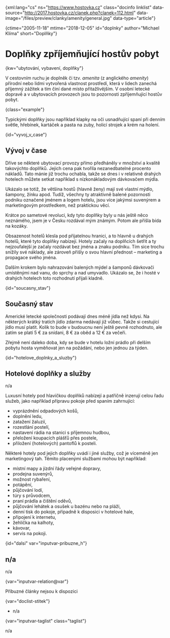
{xml:lang="cs" ns="https://www.hostovka.cz" class="docinfo linklist" data-source="http://2017.hostovka.cz/clanek.php?clanek=112.html" data-image="/files/preview/clanky/amenity/general.jpg" data-type="article"}

{ctime="2005-11-18" mtime="2018-12-05" id="doplnky" author="Michael Klíma" short="Doplňky"}

# Doplňky zpříjemňující hostův pobyt 

{kw="ubytování, vybavení, doplňky"}

V cestovním ruchu je doplněk či tzv. _amenita_ (z anglického _amenity_) přírodní nebo lidmi vytvořená vlastnost prostředí, která v lidech zanechá příjemný zážitek a tím činí dané místo přitažlivějším. V osobní letecké dopravě a v ubytovacích provozech jsou to pozornosti zpříjemňující hostův pobyt. 

{class="example"}

Typickými doplňky jsou například klapky na oči usnadňující spaní při denním světle, hřebínek, kartáček a pasta na zuby, holicí strojek a krém na holení. 

{id="vyvoj\_v\_case"}

## Vývoj v čase 

Dříve se některé ubytovací provozy přímo předháněly v množství a kvalitě takovýchto doplňků. Jejich cena pak tvořila nezanedbatelné procento nákladů. Tato mánie již trochu ochabla, takže se dnes i v relativně drahých hotelech můžete setkat například s nízkonákladovým dávkovačem mýdla. 

Ukázalo se totiž, že většina hostů (hlavně ženy) mají své vlastní mýdlo, šampony, žínku apod. Tudíž, všechny ty atraktivně balené pozornosti podniku označené jménem a logem hotelu, jsou více jakýmsi suvenýrem a marketingovým prostředkem, než praktickou věcí. 

Krátce po sametové revoluci, kdy tyto doplňky byly u nás ještě něco neznámého, jsem je v Česku rozdával mým známým. Potom ale přišla bída na kozáky. 

Obsazenost hotelů klesla pod přijatelnou hranici, a to hlavně u drahých hotelů, které tyto doplňky nabízejí. Hotely začaly na doplňcích šetřit a ty nejzoufalejší je začaly rozdávat bez jména a znaku podniku. Tím sice trochu snížily své náklady, ale zároveň přišly o svou hlavní přednost – marketing a propagace svého jména. 

Dalším krokem bylo nahrazování balených mýdel a šamponů dávkovači umístěnými nad vanu, do sprchy a nad umyvadlo. Ukázalo se, že i hosté v drahých hotelech toto rozhodnutí přijali kladně. 

{id="soucasny_stav"}

## Současný stav 

Americké letecké společnosti podávají dnes méně jídla než kdysi. Na některých krátký tratích jídlo zdarma nedávají již vůbec. Takže si cestující jídlo musí platit. Kolik to bude v budoucnu není ještě pevně rozhodnuto, ale zatím se platí 5 € za snídani, 8 € za oběd a 12 € za večeři. 

Zřejmě není daleko doba, kdy se bude v hotelu ložní prádlo při delším pobytu hosta vyměňovat jen na požádání, nebo jen jednou za týden. 

{id="hotelove\_doplnky\_a_sluzby"}

## Hotelové doplňky a služby 

n/a 

Luxusní hotely pod hlavičkou doplňků nabízejí a patřičně inzerují celou řadu služeb, jako například přípravu pokoje před spaním zahrnující: 

  * vyprázdnění odpadových košů, 
  * doplnění ledu, 
  * zatažení žaluzií, 
  * rozestlání postelí, 
  * nastavení rádia na stanici s příjemnou hudbou, 
  * přeložení koupacích plášťů přes postele, 
  * přiložení (hotelových) pantoflů k posteli. 

Některé hotely pod jejich doplňky uvádí i jiné služby, což je víceméně jen marketingový tah. Těmito placenými službami mohou být například: 

  * místní mapy a jízdní řády veřejné dopravy, 
  * prodejna suvenýrů, 
  * možnost rybaření, 
  * potápění, 
  * půjčování lodí, 
  * túry s průvodcem, 
  * praní prádla a čištění oděvů, 
  * půjčování lehátek a osušek u bazénu nebo na pláži, 
  * denní tisk do pokoje, případně k disposici v hotelové hale, 
  * připojení k internetu, 
  * žehlička na kalhoty, 
  * kávovar, 
  * servis na pokoji. 

{id="dalsi" var="inputvar-pribuzne_h"}

## n/a 

n/a 

{var="inputvar-relation@var"}

Příbuzné články nejsou k dispozici 

{var="doclist-stitek"}

  * n/a 

{var="inputvar-taglist" class="taglist"}

n/a

